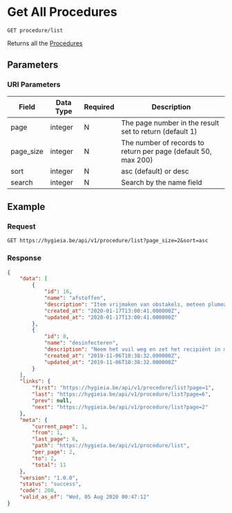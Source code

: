 # Get All Procedures

    GET procedure/list
    
Returns all the [Procedures]

## Parameters
### URI Parameters
Field | Data Type | Required | Description
--- | --- | --- | ---
page | integer | N | The page number in the result set to return (default 1)
page_size | integer | N | The number of records to return per page (default 50, max 200)
sort | integer | N | asc (default) or desc
search | integer | N | Search by the name field

## Example
### Request

    GET https://hygieia.be/api/v1/procedure/list?page_size=2&sort=asc

### Response
``` json
{
    "data": [
        {
            "id": 16,
            "name": "afstoffen",
            "description": "Item vrijmaken van obstakels, meteen plumeau of doek afstoffen.\r\nVergeet ook iet de hoekjes en kantjes mee af te stoffen en de verborgen niet voor de hand liggende delen zoals vloerplinten, enz....",
            "created_at": "2020-01-17T13:00:41.000000Z",
            "updated_at": "2020-01-17T13:00:41.000000Z"
        },
        {
            "id": 8,
            "name": "desinfecteren",
            "description": "Neem het vuil weg en zet het recipiënt in met een oplossing van desinfectant.  Laat minimaal 5 minuten inweken.  Neem de oplossing weg met zuiver water en droog met een zuiver doek of laat aan de lucht drogen.",
            "created_at": "2019-11-06T10:38:32.000000Z",
            "updated_at": "2019-11-06T10:38:32.000000Z"
        }
    ],
    "links": {
        "first": "https://hygieia.be/api/v1/procedure/list?page=1",
        "last": "https://hygieia.be/api/v1/procedure/list?page=6",
        "prev": null,
        "next": "https://hygieia.be/api/v1/procedure/list?page=2"
    },
    "meta": {
        "current_page": 1,
        "from": 1,
        "last_page": 6,
        "path": "https://hygieia.be/api/v1/procedure/list",
        "per_page": 2,
        "to": 2,
        "total": 11
    },
    "version": "1.0.0",
    "status": "success",
    "code": 200,
    "valid_as_of": "Wed, 05 Aug 2020 00:47:12"
}
```

[Procedures]: README.md